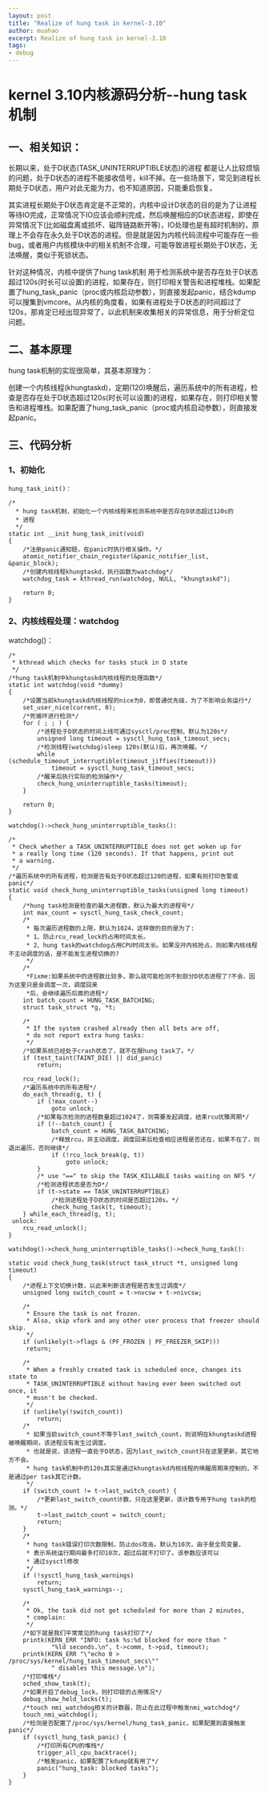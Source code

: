 ```yaml
---
layout: post
title: "Realize of hung task in kernel-3.10"
author: muahao
excerpt: Realize of hung task in kernel-3.10
tags:
- debug
---
```


# kernel 3.10内核源码分析--hung task机制
## 一、相关知识：
长期以来，处于D状态(TASK_UNINTERRUPTIBLE状态)的进程 都是让人比较烦恼的问题，处于D状态的进程不能接收信号，kill不掉。在一些场景下，常见到进程长期处于D状态，用户对此无能为力，也不知道原因，只能重启恢复。

其实进程长期处于D状态肯定是不正常的，内核中设计D状态的目的是为了让进程等待IO完成，正常情况下IO应该会顺利完成，然后唤醒相应的D状态进程，即使在异常情况下(比如磁盘离或损坏、磁阵链路断开等)，IO处理也是有超时机制的，原理上不会存在永久处于D状态的进程。但是就是因为内核代码流程中可能存在一些bug，或者用户内核模块中的相关机制不合理，可能导致进程长期处于D状态，无法唤醒，类似于死锁状态。

针对这种情况，内核中提供了hung task机制 用于检测系统中是否存在处于D状态超过120s(时长可以设置)的进程，如果存在，则打印相关警告和进程堆栈。如果配置了hung_task_panic（proc或内核启动参数），则直接发起panic，结合kdump可以搜集到vmcore。从内核的角度看，如果有进程处于D状态的时间超过了120s，那肯定已经出现异常了，以此机制来收集相关的异常信息，用于分析定位问题。

## 二、基本原理
hung task机制的实现很简单，其基本原理为：

创建一个内核线程(khungtaskd)，定期(120)唤醒后，遍历系统中的所有进程，检查是否存在处于D状态超过120s(时长可以设置)的进程，如果存在，则打印相关警告和进程堆栈。如果配置了hung_task_panic（proc或内核启动参数），则直接发起panic。

## 三、代码分析
### 1、初始化
```
hung_task_init()：
 
/*
  * hung task机制，初始化一个内核线程来检测系统中是否存在D状态超过120s的
  * 进程
  */
static int __init hung_task_init(void)
{
    /*注册panic通知链，在panic时执行相关操作。*/
    atomic_notifier_chain_register(&panic_notifier_list, &panic_block);
    /*创建内核线程khungtaskd，执行函数为watchdog*/
    watchdog_task = kthread_run(watchdog, NULL, "khungtaskd");
 
    return 0;
}
```
### 2、内核线程处理：watchdog
watchdog()：

```
/*
 * kthread which checks for tasks stuck in D state
 */
/*hung task机制中khungtaskd内核线程的处理函数*/
static int watchdog(void *dummy)
{
    /*设置当前khungtaskd内核线程的nice为0，即普通优先级，为了不影响业务运行*/
    set_user_nice(current, 0);
    /*死循环进行检测*/
    for ( ; ; ) {
        /*进程处于D状态的时间上线可通过sysctl/proc控制，默认为120s*/
        unsigned long timeout = sysctl_hung_task_timeout_secs;
        /*检测线程(watchdog)sleep 120s(默认)后，再次唤醒。*/
        while (schedule_timeout_interruptible(timeout_jiffies(timeout)))
            timeout = sysctl_hung_task_timeout_secs;
        /*醒来后执行实际的检测操作*/
        check_hung_uninterruptible_tasks(timeout);
    }
 
    return 0;
}
```


`watchdog()->check_hung_uninterruptible_tasks():`

```
/*
 * Check whether a TASK_UNINTERRUPTIBLE does not get woken up for
 * a really long time (120 seconds). If that happens, print out
 * a warning.
 */
/*遍历系统中的所有进程，检测是否有处于D状态超过120的进程，如果有则打印告警或panic*/
static void check_hung_uninterruptible_tasks(unsigned long timeout)
{
    /*hung task检测是检查的最大进程数，默认为最大的进程号*/
    int max_count = sysctl_hung_task_check_count;
    /*
     * 每次遍历进程数的上限，默认为1024，这样做的目的是为了:
     * 1、防止rcu_read_lock的占用时间太长。
     * 2、hung task的watchdog占用CPU时间太长。如果没开内核抢占，则如果内核线程不主动调度的话，是不能发生进程切换的?
     */
    /*
     *Fixme:如果系统中的进程数比较多，那么就可能检测不到部分D状态进程了?不会，因为这里只是会调度一次，调度回来
     *后，会继续遍历后面的进程*/
    int batch_count = HUNG_TASK_BATCHING;
    struct task_struct *g, *t;
 
    /*
     * If the system crashed already then all bets are off,
     * do not report extra hung tasks:
     */
    /*如果系统已经处于crash状态了，就不在报hung task了。*/
    if (test_taint(TAINT_DIE) || did_panic)
        return;
 
    rcu_read_lock();
    /*遍历系统中的所有进程*/
    do_each_thread(g, t) {
        if (!max_count--)
            goto unlock;
        /*如果每次检测的进程数量超过1024了，则需要发起调度，结束rcu优雅周期*/
        if (!--batch_count) {
            batch_count = HUNG_TASK_BATCHING;
            /*释放rcu，并主动调度，调度回来后检查相应进程是否还在，如果不在了，则退出遍历，否则继续*/
            if (!rcu_lock_break(g, t))
                goto unlock;
        }
        /* use "==" to skip the TASK_KILLABLE tasks waiting on NFS */
        /*检测进程状态是否为D*/
        if (t->state == TASK_UNINTERRUPTIBLE)
            /*检测进程处于D状态的时间是否超过120s。*/
            check_hung_task(t, timeout);
    } while_each_thread(g, t);
 unlock:
    rcu_read_unlock();
}

```


`watchdog()->check_hung_uninterruptible_tasks()->check_hung_task():`


```
static void check_hung_task(struct task_struct *t, unsigned long timeout)
{
    /*进程上下文切换计数，以此来判断该进程是否发生过调度*/
    unsigned long switch_count = t->nvcsw + t->nivcsw;
 
    /*
     * Ensure the task is not frozen.
     * Also, skip vfork and any other user process that freezer should skip.
     */
    if (unlikely(t->flags & (PF_FROZEN | PF_FREEZER_SKIP)))
     return;
 
    /*
     * When a freshly created task is scheduled once, changes its state to
     * TASK_UNINTERRUPTIBLE without having ever been switched out once, it
     * musn't be checked.
     */
    if (unlikely(!switch_count))
        return;
    /*
     * 如果当前switch_count不等于last_switch_count，则说明在khungtaskd进程被唤醒期间，该进程没有发生过调度。
     * 也就是说，该进程一直处于D状态，因为last_switch_count只在这里更新，其它地方不会。
     * hung task机制中的120s其实是通过khungtaskd内核线程的唤醒周期来控制的，不是通过per task其它计数。
     */
    if (switch_count != t->last_switch_count) {
        /*更新last_switch_count计数，只在这里更新，该计数专用于hung task的检测。*/
        t->last_switch_count = switch_count;
        return;
    }
    /*
     * hung task错误打印次数限制，防止dos攻击。默认为10次，由于是全局变量，
     * 表示系统运行期间最多打印10次，超过后就不打印了。该参数应该可以
     * 通过sysctl修改
     */
    if (!sysctl_hung_task_warnings)
        return;
    sysctl_hung_task_warnings--;
 
    /*
     * Ok, the task did not get scheduled for more than 2 minutes,
     * complain:
     */
    /*如下就是我们平常常见的hung task打印了*/
    printk(KERN_ERR "INFO: task %s:%d blocked for more than "
            "%ld seconds.\n", t->comm, t->pid, timeout);
    printk(KERN_ERR "\"echo 0 > /proc/sys/kernel/hung_task_timeout_secs\""
            " disables this message.\n");
    /*打印堆栈*/
    sched_show_task(t);
    /*如果开启了debug_lock，则打印锁的占用情况*/
    debug_show_held_locks(t);
    /*touch nmi_watchdog相关的计数器，防止在此过程中触发nmi_watchdog*/
    touch_nmi_watchdog();
    /*检测是否配置了/proc/sys/kernel/hung_task_panic，如果配置则直接触发panic*/
    if (sysctl_hung_task_panic) {
        /*打印所有CPU的堆栈*/
        trigger_all_cpu_backtrace();
        /*触发panic，如果配置了kdump就有用了*/
        panic("hung_task: blocked tasks");
    }
}
```
